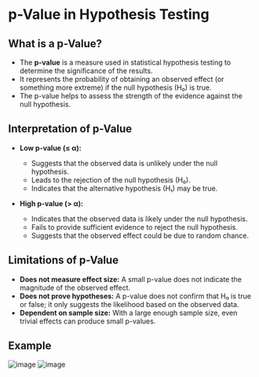 # p-Value in Hypothesis Testing

## What is a p-Value?

- The **p-value** is a measure used in statistical hypothesis testing to determine the significance of the results.
- It represents the probability of obtaining an observed effect (or something more extreme) if the null hypothesis (H₀) is true.
- The p-value helps to assess the strength of the evidence against the null hypothesis.


## Interpretation of p-Value

- **Low p-value (≤ α):**
  - Suggests that the observed data is unlikely under the null hypothesis.
  - Leads to the rejection of the null hypothesis (H₀).
  - Indicates that the alternative hypothesis (H₁) may be true.
  
- **High p-value (> α):**
  - Indicates that the observed data is likely under the null hypothesis.
  - Fails to provide sufficient evidence to reject the null hypothesis.
  - Suggests that the observed effect could be due to random chance.



## Limitations of p-Value

- **Does not measure effect size:** A small p-value does not indicate the magnitude of the observed effect.
- **Does not prove hypotheses:** A p-value does not confirm that H₀ is true or false; it only suggests the likelihood based on the observed data.
- **Dependent on sample size:** With a large enough sample size, even trivial effects can produce small p-values.

## Example

![image](https://github.com/user-attachments/assets/4f817d4c-8197-429a-b28d-70d3680f62d8)
![image](https://github.com/user-attachments/assets/51bcb400-d6ff-45e6-b17e-8d9b4881d1f3)



